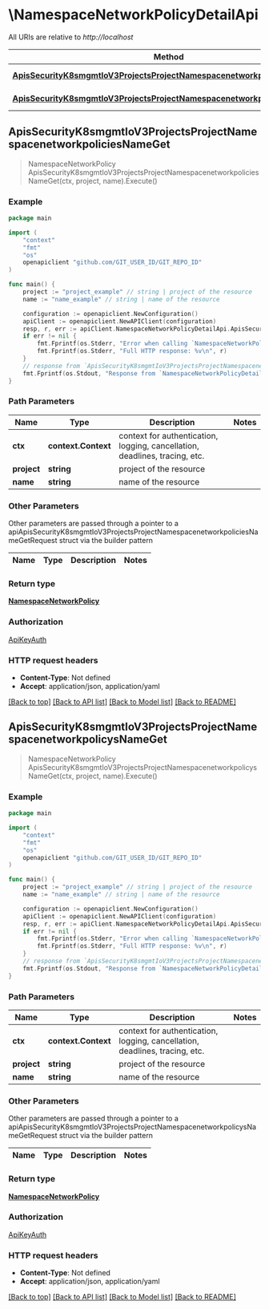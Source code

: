 # \NamespaceNetworkPolicyDetailApi

All URIs are relative to *http://localhost*

Method | HTTP request | Description
------------- | ------------- | -------------
[**ApisSecurityK8smgmtIoV3ProjectsProjectNamespacenetworkpoliciesNameGet**](NamespaceNetworkPolicyDetailApi.md#ApisSecurityK8smgmtIoV3ProjectsProjectNamespacenetworkpoliciesNameGet) | **Get** /apis/security.k8smgmt.io/v3/projects/{project}/namespacenetworkpolicies/{name} | 
[**ApisSecurityK8smgmtIoV3ProjectsProjectNamespacenetworkpolicysNameGet**](NamespaceNetworkPolicyDetailApi.md#ApisSecurityK8smgmtIoV3ProjectsProjectNamespacenetworkpolicysNameGet) | **Get** /apis/security.k8smgmt.io/v3/projects/{project}/namespacenetworkpolicys/{name} | 



## ApisSecurityK8smgmtIoV3ProjectsProjectNamespacenetworkpoliciesNameGet

> NamespaceNetworkPolicy ApisSecurityK8smgmtIoV3ProjectsProjectNamespacenetworkpoliciesNameGet(ctx, project, name).Execute()





### Example

```go
package main

import (
    "context"
    "fmt"
    "os"
    openapiclient "github.com/GIT_USER_ID/GIT_REPO_ID"
)

func main() {
    project := "project_example" // string | project of the resource
    name := "name_example" // string | name of the resource

    configuration := openapiclient.NewConfiguration()
    apiClient := openapiclient.NewAPIClient(configuration)
    resp, r, err := apiClient.NamespaceNetworkPolicyDetailApi.ApisSecurityK8smgmtIoV3ProjectsProjectNamespacenetworkpoliciesNameGet(context.Background(), project, name).Execute()
    if err != nil {
        fmt.Fprintf(os.Stderr, "Error when calling `NamespaceNetworkPolicyDetailApi.ApisSecurityK8smgmtIoV3ProjectsProjectNamespacenetworkpoliciesNameGet``: %v\n", err)
        fmt.Fprintf(os.Stderr, "Full HTTP response: %v\n", r)
    }
    // response from `ApisSecurityK8smgmtIoV3ProjectsProjectNamespacenetworkpoliciesNameGet`: NamespaceNetworkPolicy
    fmt.Fprintf(os.Stdout, "Response from `NamespaceNetworkPolicyDetailApi.ApisSecurityK8smgmtIoV3ProjectsProjectNamespacenetworkpoliciesNameGet`: %v\n", resp)
}
```

### Path Parameters


Name | Type | Description  | Notes
------------- | ------------- | ------------- | -------------
**ctx** | **context.Context** | context for authentication, logging, cancellation, deadlines, tracing, etc.
**project** | **string** | project of the resource | 
**name** | **string** | name of the resource | 

### Other Parameters

Other parameters are passed through a pointer to a apiApisSecurityK8smgmtIoV3ProjectsProjectNamespacenetworkpoliciesNameGetRequest struct via the builder pattern


Name | Type | Description  | Notes
------------- | ------------- | ------------- | -------------



### Return type

[**NamespaceNetworkPolicy**](NamespaceNetworkPolicy.md)

### Authorization

[ApiKeyAuth](../README.md#ApiKeyAuth)

### HTTP request headers

- **Content-Type**: Not defined
- **Accept**: application/json, application/yaml

[[Back to top]](#) [[Back to API list]](../README.md#documentation-for-api-endpoints)
[[Back to Model list]](../README.md#documentation-for-models)
[[Back to README]](../README.md)


## ApisSecurityK8smgmtIoV3ProjectsProjectNamespacenetworkpolicysNameGet

> NamespaceNetworkPolicy ApisSecurityK8smgmtIoV3ProjectsProjectNamespacenetworkpolicysNameGet(ctx, project, name).Execute()





### Example

```go
package main

import (
    "context"
    "fmt"
    "os"
    openapiclient "github.com/GIT_USER_ID/GIT_REPO_ID"
)

func main() {
    project := "project_example" // string | project of the resource
    name := "name_example" // string | name of the resource

    configuration := openapiclient.NewConfiguration()
    apiClient := openapiclient.NewAPIClient(configuration)
    resp, r, err := apiClient.NamespaceNetworkPolicyDetailApi.ApisSecurityK8smgmtIoV3ProjectsProjectNamespacenetworkpolicysNameGet(context.Background(), project, name).Execute()
    if err != nil {
        fmt.Fprintf(os.Stderr, "Error when calling `NamespaceNetworkPolicyDetailApi.ApisSecurityK8smgmtIoV3ProjectsProjectNamespacenetworkpolicysNameGet``: %v\n", err)
        fmt.Fprintf(os.Stderr, "Full HTTP response: %v\n", r)
    }
    // response from `ApisSecurityK8smgmtIoV3ProjectsProjectNamespacenetworkpolicysNameGet`: NamespaceNetworkPolicy
    fmt.Fprintf(os.Stdout, "Response from `NamespaceNetworkPolicyDetailApi.ApisSecurityK8smgmtIoV3ProjectsProjectNamespacenetworkpolicysNameGet`: %v\n", resp)
}
```

### Path Parameters


Name | Type | Description  | Notes
------------- | ------------- | ------------- | -------------
**ctx** | **context.Context** | context for authentication, logging, cancellation, deadlines, tracing, etc.
**project** | **string** | project of the resource | 
**name** | **string** | name of the resource | 

### Other Parameters

Other parameters are passed through a pointer to a apiApisSecurityK8smgmtIoV3ProjectsProjectNamespacenetworkpolicysNameGetRequest struct via the builder pattern


Name | Type | Description  | Notes
------------- | ------------- | ------------- | -------------



### Return type

[**NamespaceNetworkPolicy**](NamespaceNetworkPolicy.md)

### Authorization

[ApiKeyAuth](../README.md#ApiKeyAuth)

### HTTP request headers

- **Content-Type**: Not defined
- **Accept**: application/json, application/yaml

[[Back to top]](#) [[Back to API list]](../README.md#documentation-for-api-endpoints)
[[Back to Model list]](../README.md#documentation-for-models)
[[Back to README]](../README.md)

